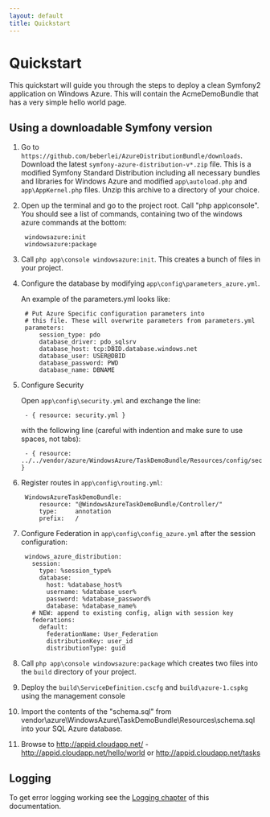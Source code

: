 ```yaml
---
layout: default
title: Quickstart
---
```


# Quickstart

This quickstart will guide you through the steps to deploy a clean Symfony2 application on Windows Azure. This will contain the AcmeDemoBundle that has a very simple hello world page.

## Using a downloadable Symfony version

1. Go to `https://github.com/beberlei/AzureDistributionBundle/downloads`. Download the latest `symfony-azure-distribution-v*.zip` file. This is a modified Symfony Standard Distribution including all necessary bundles and libraries for Windows Azure and  modified `app\autoload.php` and `app\AppKernel.php` files. Unzip this archive to a directory of your choice.

2. Open up the terminal and go to the project root. Call "php app\console". You should see a list of commands, containing two of the windows azure commands at the bottom:

        windowsazure:init
        windowsazure:package

3. Call `php app\console windowsazure:init`. This creates a bunch of files in your project.

4. Configure the database by modifying `app\config\parameters_azure.yml`.

    An example of the parameters.yml looks like:

        # Put Azure Specific configuration parameters into
        # this file. These will overwrite parameters from parameters.yml
        parameters:
            session_type: pdo
            database_driver: pdo_sqlsrv
            database_host: tcp:DBID.database.windows.net
            database_user: USER@DBID
            database_password: PWD
            database_name: DBNAME

5. Configure Security

    Open `app\config\security.yml` and exchange the line:

        - { resource: security.yml }

    with the following line (careful with indention and make sure to use spaces, not tabs):

        - { resource: ../../vendor/azure/WindowsAzure/TaskDemoBundle/Resources/config/security.yml }

6. Register routes in `app\config\routing.yml`:

        WindowsAzureTaskDemoBundle:
            resource: "@WindowsAzureTaskDemoBundle/Controller/"
            type:     annotation
            prefix:   /

7. Configure Federation in `app\config\config_azure.yml` after the session configuration:

        windows_azure_distribution:
          session:
            type: %session_type%
            database:
              host: %database_host%
              username: %database_user%
              password: %database_password%
              database: %database_name%
          # NEW: append to existing config, align with session key
          federations:
            default:
              federationName: User_Federation
              distributionKey: user_id
              distributionType: guid

8. Call `php app\console windowsazure:package` which creates two files into the `build` directory of your project.

9. Deploy the `build\ServiceDefinition.cscfg` and `build\azure-1.cspkg` using the management console

10. Import the contents of the "schema.sql" from vendor\azure\WindowsAzure\TaskDemoBundle\Resources\schema.sql into your SQL Azure database.

11. Browse to http://appid.cloudapp.net/ - http://appid.cloudapp.net/hello/world or http://appid.cloudapp.net/tasks

## Logging

To get error logging working see the [Logging chapter](10_logging.md) of this documentation.

